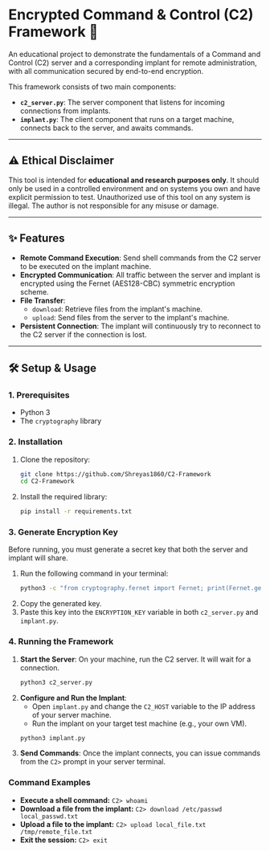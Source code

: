 # Encrypted Command & Control (C2) Framework 📡

An educational project to demonstrate the fundamentals of a Command and Control (C2) server and a corresponding implant for remote administration, with all communication secured by end-to-end encryption.

This framework consists of two main components:
* **`c2_server.py`**: The server component that listens for incoming connections from implants.
* **`implant.py`**: The client component that runs on a target machine, connects back to the server, and awaits commands.



---
## ⚠️ Ethical Disclaimer

This tool is intended for **educational and research purposes only**. It should only be used in a controlled environment and on systems you own and have explicit permission to test. Unauthorized use of this tool on any system is illegal. The author is not responsible for any misuse or damage.

---
## ✨ Features

* **Remote Command Execution**: Send shell commands from the C2 server to be executed on the implant machine.
* **Encrypted Communication**: All traffic between the server and implant is encrypted using the Fernet (AES128-CBC) symmetric encryption scheme.
* **File Transfer**:
    * `download`: Retrieve files from the implant's machine.
    * `upload`: Send files from the server to the implant's machine.
* **Persistent Connection**: The implant will continuously try to reconnect to the C2 server if the connection is lost.

---
## 🛠️ Setup & Usage

### 1. Prerequisites
* Python 3
* The `cryptography` library

### 2. Installation
1.  Clone the repository:
    ```bash
    git clone https://github.com/Shreyas1860/C2-Framework
    cd C2-Framework
    ```
2.  Install the required library:
    ```bash
    pip install -r requirements.txt
    ```

### 3. Generate Encryption Key
Before running, you must generate a secret key that both the server and implant will share.
1.  Run the following command in your terminal:
    ```bash
    python3 -c "from cryptography.fernet import Fernet; print(Fernet.generate_key().decode())"
    ```
2.  Copy the generated key.
3.  Paste this key into the `ENCRYPTION_KEY` variable in both `c2_server.py` and `implant.py`.

### 4. Running the Framework
1.  **Start the Server**: On your machine, run the C2 server. It will wait for a connection.
    ```bash
    python3 c2_server.py
    ```
2.  **Configure and Run the Implant**:
    * Open `implant.py` and change the `C2_HOST` variable to the IP address of your server machine.
    * Run the implant on your target test machine (e.g., your own VM).
    ```bash
    python3 implant.py
    ```
3.  **Send Commands**: Once the implant connects, you can issue commands from the `C2>` prompt in your server terminal.

### Command Examples
* **Execute a shell command:**
    `C2> whoami`
* **Download a file from the implant:**
    `C2> download /etc/passwd local_passwd.txt`
* **Upload a file to the implant:**
    `C2> upload local_file.txt /tmp/remote_file.txt`
* **Exit the session:**
    `C2> exit`
